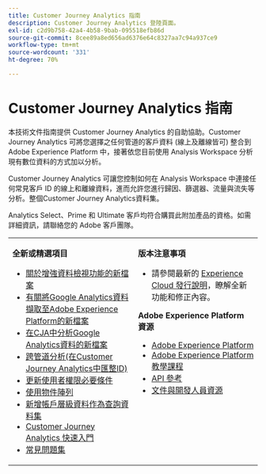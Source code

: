 ```yaml
---
title: Customer Journey Analytics 指南
description: Customer Journey Analytics 登陸頁面。
exl-id: c2d9b758-42a4-4b58-9bab-095518efb86d
source-git-commit: 8cee89a8ed656ad6376e64c8327aa7c94a937ce9
workflow-type: tm+mt
source-wordcount: '331'
ht-degree: 70%

---
```


# Customer Journey Analytics 指南

本技術文件指南提供 Customer Journey Analytics 的自助協助。Customer Journey Analytics 可將您選擇之任何管道的客戶資料 (線上及離線皆可) 整合到 Adobe Experience Platform 中，接著依您目前使用 Analysis Workspace 分析現有數位資料的方式加以分析。

Customer Journey Analytics 可讓您控制如何在 Analysis Workspace 中連接任何常見客戶 ID 的線上和離線資料，進而允許您進行歸因、篩選器、流量與流失等分析。整個Customer Journey Analytics資料集。

Analytics Select、Prime 和 Ultimate 客戶均符合購買此附加產品的資格。如需詳細資訊，請聯絡您的 Adobe 客戶團隊。

<table frame="none"> 
 <tbody> 
  <tr> 
   <td colname="col1" colsep="0" rowsep="0" valign="top"> <p class="head"> <b>全新或精選項目</b> </p> <p> 
     <ul>
      <li><a href="https://experienceleague.adobe.com/docs/analytics-platform/using/cja-dataviews/data-views.html?lang=en#cja-dataviews"> 關於增強資料檢視功能的新檔案  </a> </li>
      <li><a href="https://experienceleague.adobe.com/docs/analytics-platform/using/cja-usecases/ga-to-cja.html?lang=en#cja-usecases"> 有關將Google Analytics資料擷取至Adobe Experience Platform的新檔案  </a> </li>
      <li><a href="https://experienceleague.adobe.com/docs/analytics-platform/using/cja-usecases/ga-to-cja-reporting.html?lang=en#cja-usecases"> 在CJA中分析Google Analytics資料的新檔案  </a> </li>
      <li><a href="https://experienceleague.adobe.com/docs/analytics-platform/using/cja-connections/cca/overview.html?lang=zh-Hant#cja-connections"> 跨管道分析(在Customer Journey Analytics中匯整ID)  </a> </li>
      <li><a href="https://experienceleague.adobe.com/docs/analytics-platform/using/cja-overview/cja-overview.html?lang=zh-Hant#admin-access-permissions"> 更新使用者權限必要條件 </a> </li>
      <li><a href="https://experienceleague.adobe.com/docs/analytics-platform/using/cja-usecases/object-arrays.html?lang=en#cja-usecases"> 使用物件陣列 </a> </li>
      <li><a href="https://experienceleague.adobe.com/docs/analytics-platform/using/cja-usecases/b2b.html"> 新增帳戶層級資料作為查詢資料集 </a> </li>
      <li><a href="https://experienceleague.adobe.com/docs/analytics-platform/using/cja-overview/cja-getting-started.html"> Customer Journey Analytics 快速入門 </a> </li> 
      <li><a href="https://experienceleague.adobe.com/docs/analytics-platform/using/cja-overview/cja-faq.html"> 常見問題集</a> </li> 
   <td colname="col2" valign="top"> <p class="head"><b>版本注意事項</b> </p> 
    <ul> 
     <li>請參閱最新的 <a href="https://experienceleague.adobe.com/docs/release-notes/experience-cloud/current.html?lang=zh-Hant" format="https" scope="external">Experience Cloud 發行說明</a>，瞭解全新功能和修正內容。 </li> 
    </ul> <p class="head"> <b>Adobe Experience Platform 資源</b> </p> 
    <ul> 
     <li><a href="https://www.adobe.com/tw/experience-platform.html" format="http" scope="external"> Adobe Experience Platform</a> </li> 
     <li> <a href="https://www.adobe.io/apis/experienceplatform/home/tutorials.html" format="https" scope="external"> Adobe Experience Platform 教學課程</a> </li> 
     <li><a href="https://www.adobe.io/apis/experienceplatform/home/api-reference.html" format="https" scope="external"> API 參考</a> </li> 
     <li><a href="https://www.adobe.com/tw/experience-platform/documentation-and-developer-resources.html" format="https" scope="external"> 文件與開發人員資源</a> </li> 
    </ul> </td> 
  </tr> 
 </tbody> 
</table>
